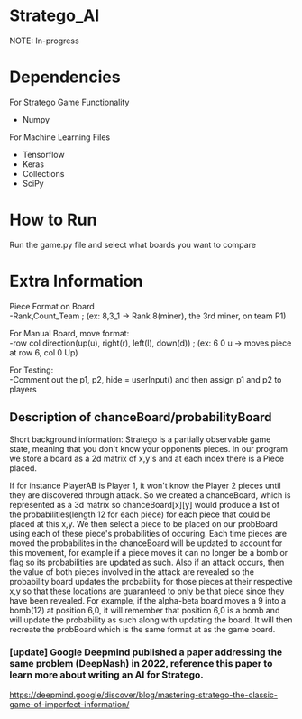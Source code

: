 # Stratego_AI
NOTE: In-progress

# Dependencies
For Stratego Game Functionality
- Numpy  

For Machine Learning Files  
- Tensorflow
- Keras
- Collections
- SciPy

# How to Run
Run the game.py file and select what boards you want to compare

# Extra Information
Piece Format on Board  
-Rank,Count_Team ; (ex: 8,3_1 -> Rank 8(miner), the 3rd miner, on team P1)  

For Manual Board, move format:  
-row col direction(up(u), right(r), left(l), down(d)) ; (ex: 6 0 u -> moves piece at row 6, col 0 Up)

For Testing:  
-Comment out the p1, p2, hide = userInput() and then assign p1 and p2 to players

## Description of chanceBoard/probabilityBoard  
Short background information: Stratego is a partially observable game state, meaning that you don't know your opponents pieces. In our program we store a board as a 2d matrix of x,y's and at each index there is a Piece placed.

If for instance PlayerAB is Player 1, it won't know the Player 2 pieces until they are discovered through attack. So we created a chanceBoard, which is represented as a 3d matrix so chanceBoard[x][y] would produce a list of the probabilities(length 12 for each piece) for each piece that could be placed at this x,y. We then select a piece to be placed on our probBoard using each of these piece's probabilities of occuring. Each time pieces are moved the probabilites in the chanceBoard will be updated to account for this movement, for example if a piece moves it can no longer be a bomb or flag so its probabilities are updated as such. Also if an attack occurs, then the value of both pieces involved in the attack are revealed so the probability board updates the probability for those pieces at their respective x,y so that these locations are guaranteed to only be that piece since they have been revealed. For example, if the alpha-beta board moves a 9 into a bomb(12) at position 6,0, it will remember that position 6,0 is a bomb and will update the probability as such along with updating the board. It will then recreate the probBoard which is the same format at as the game board. 

### [update] Google Deepmind published a paper addressing the same problem (DeepNash) in 2022, reference this paper to learn more about writing an AI for Stratego.
https://deepmind.google/discover/blog/mastering-stratego-the-classic-game-of-imperfect-information/
